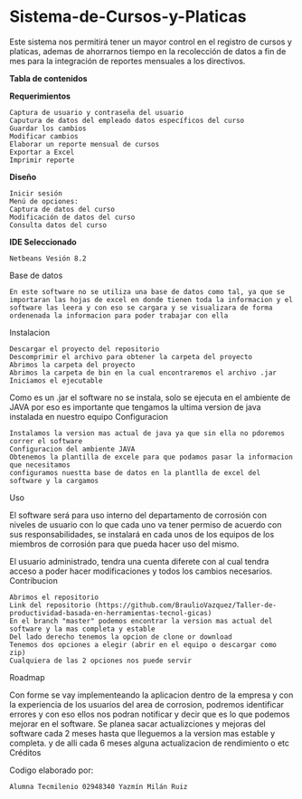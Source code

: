 # Sistema-de-Cursos-y-Platicas
Este sistema nos permitirá tener un mayor control  en el registro de cursos y platicas, ademas de ahorrarnos tiempo en la recolección de datos a fin de mes para la integración de reportes mensuales a los directivos.

**Tabla de contenidos**
    


**Requerimientos**

    Captura de usuario y contraseña del usuario
    Caputura de datos del empleado datos específicos del curso
    Guardar los cambios
    Modificar cambios 
    Elaborar un reporte mensual de cursos
    Exportar a Excel
    Imprimir reporte

**Diseño**

    Inicir sesión 
    Menú de opciones:
    Captura de datos del curso
    Modificación de datos del curso
    Consulta datos del curso 
  

**IDE Seleccionado**

    Netbeans Vesión 8.2

Base de datos

    En este software no se utiliza una base de datos como tal, ya que se importaran las hojas de excel en donde tienen toda la informacion y el software las leera y con eso se cargara y se visualizara de forma ordenenada la informacion para poder trabajar con ella

Instalacion

    Descargar el proyecto del repositorio
    Descomprimir el archivo para obtener la carpeta del proyecto
    Abrimos la carpeta del proyecto
    Abrimos la carpeta de bin en la cual encontraremos el archivo .jar
    Iniciamos el ejecutable

Como es un .jar el software no se instala, solo se ejecuta en el ambiente de JAVA por eso es importante que tengamos la ultima version de java instalada en nuestro equipo
Configuracion

    Instalamos la version mas actual de java ya que sin ella no pdoremos correr el software
    Configuracion del ambiente JAVA
    Obtenemos la plantilla de excele para que podamos pasar la informacion que necesitamos
    configuramos nuestta base de datos en la plantlla de excel del software y la cargamos

Uso

El software será para uso interno del departamento de corrosión con niveles de usuario con lo que cada uno va tener permiso de acuerdo con sus responsabilidades, se instalará en cada unos de los equipos de los miembros de corrosión para que pueda hacer uso del mismo.

El usuario administrado, tendra una cuenta diferete con al cual tendra acceso a poder hacer modificaciones y todos los cambios necesarios.
Contribucion

    Abrimos el repositorio
    Link del repositorio (https://github.com/BraulioVazquez/Taller-de-productividad-basada-en-herramientas-tecnol-gicas)
    En el branch "master" podemos encontrar la version mas actual del software y la mas completa y estable
    Del lado derecho tenemos la opcion de clone or download
    Tenemos dos opciones a elegir (abrir en el equipo o descargar como zip)
    Cualquiera de las 2 opciones nos puede servir

Roadmap

Con forme se vay implementeando la aplicacion dentro de la empresa y con la experiencia de los usuarios del area de corrosion, podremos identificar errores y con eso ellos nos podran notificar y decir que es lo que podemos mejorar en el software. Se planea sacar actualizciones y mejoras del software cada 2 meses hasta que lleguemos a la version mas estable y completa. y de alli cada 6 meses alguna actualizacion de rendimiento o etc
Créditos

Codigo elaborado por:

    Alumna Tecmilenio 02948340 Yazmín Milán Ruiz
